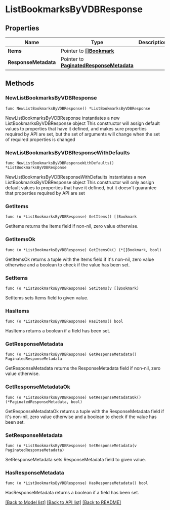 # ListBookmarksByVDBResponse

## Properties

Name | Type | Description | Notes
------------ | ------------- | ------------- | -------------
**Items** | Pointer to [**[]Bookmark**](Bookmark.md) |  | [optional] 
**ResponseMetadata** | Pointer to [**PaginatedResponseMetadata**](PaginatedResponseMetadata.md) |  | [optional] 

## Methods

### NewListBookmarksByVDBResponse

`func NewListBookmarksByVDBResponse() *ListBookmarksByVDBResponse`

NewListBookmarksByVDBResponse instantiates a new ListBookmarksByVDBResponse object
This constructor will assign default values to properties that have it defined,
and makes sure properties required by API are set, but the set of arguments
will change when the set of required properties is changed

### NewListBookmarksByVDBResponseWithDefaults

`func NewListBookmarksByVDBResponseWithDefaults() *ListBookmarksByVDBResponse`

NewListBookmarksByVDBResponseWithDefaults instantiates a new ListBookmarksByVDBResponse object
This constructor will only assign default values to properties that have it defined,
but it doesn't guarantee that properties required by API are set

### GetItems

`func (o *ListBookmarksByVDBResponse) GetItems() []Bookmark`

GetItems returns the Items field if non-nil, zero value otherwise.

### GetItemsOk

`func (o *ListBookmarksByVDBResponse) GetItemsOk() (*[]Bookmark, bool)`

GetItemsOk returns a tuple with the Items field if it's non-nil, zero value otherwise
and a boolean to check if the value has been set.

### SetItems

`func (o *ListBookmarksByVDBResponse) SetItems(v []Bookmark)`

SetItems sets Items field to given value.

### HasItems

`func (o *ListBookmarksByVDBResponse) HasItems() bool`

HasItems returns a boolean if a field has been set.

### GetResponseMetadata

`func (o *ListBookmarksByVDBResponse) GetResponseMetadata() PaginatedResponseMetadata`

GetResponseMetadata returns the ResponseMetadata field if non-nil, zero value otherwise.

### GetResponseMetadataOk

`func (o *ListBookmarksByVDBResponse) GetResponseMetadataOk() (*PaginatedResponseMetadata, bool)`

GetResponseMetadataOk returns a tuple with the ResponseMetadata field if it's non-nil, zero value otherwise
and a boolean to check if the value has been set.

### SetResponseMetadata

`func (o *ListBookmarksByVDBResponse) SetResponseMetadata(v PaginatedResponseMetadata)`

SetResponseMetadata sets ResponseMetadata field to given value.

### HasResponseMetadata

`func (o *ListBookmarksByVDBResponse) HasResponseMetadata() bool`

HasResponseMetadata returns a boolean if a field has been set.


[[Back to Model list]](../README.md#documentation-for-models) [[Back to API list]](../README.md#documentation-for-api-endpoints) [[Back to README]](../README.md)



